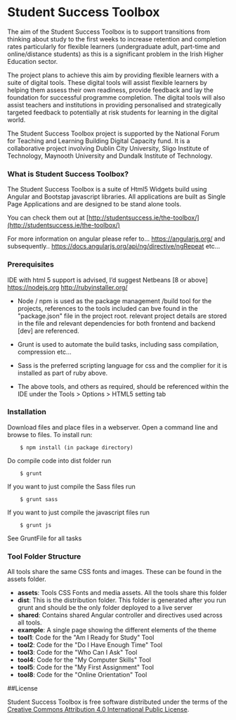 # Student Success Toolbox

The aim of the Student Success Toolbox is to support transitions from thinking about study to the first weeks to increase retention and completion rates particularly for flexible learners (undergraduate adult, part-time and online/distance students) as this is a significant problem in the Irish Higher Education sector.

The project plans to achieve this aim by providing flexible learners with a suite of digital tools. These digital tools will assist flexible learners by helping them assess their own readiness, provide feedback and lay the foundation for successful programme completion. The digital tools will also assist teachers and institutions in providing personalised and strategically targeted feedback to potentially at risk students for learning in the digital world.

The Student Success Toolbox  project is supported by the National Forum for Teaching and Learning Building Digital Capacity fund. It is a collaborative project involving Dublin City University, Sligo Institute of Technology, Maynooth University and Dundalk Institute of Technology.

### What is Student Success Toolbox?
The Student Success Toolbox is a suite of Html5 Widgets build using Angular and Bootstap javascript libraries. 
All applications are built as Single Page Applications and are designed to be stand alone tools.

You can check them out at [http://studentsuccess.ie/the-toolbox/](http://studentsuccess.ie/the-toolbox/)

For more information on angular please refer to...
https://angularjs.org/ and subsequently..
https://docs.angularjs.org/api/ng/directive/ngRepeat etc...

### Prerequisites

IDE with html 5 support is advised, I’d suggest Netbeans [8 or above]
https://nodejs.org
http://rubyinstaller.org/

* Node / npm is used as the package management /build tool for the projects, references to the tools included can bve found in the "package.json" file in the project root. relevant project details are stored in the file and relevant dependencies for both frontend and backend [dev] are referenced.

* Grunt is used to automate the build tasks, including sass compilation, compression etc... 

* Sass is the preferred scripting language for css and the complier for it is installed as part of ruby above.

* The above tools, and others as required, should be referenced within the IDE under the Tools > Options > HTML5 setting tab


### Installation
Download files and place files in a webserver. Open a command line and browse to files.
To install run:
```
    $ npm install (in package directory)
```
Do compile code into dist folder run
```
    $ grunt
```

If you want to just compile the Sass files run
```
    $ grunt sass
```

If you want to just compile the javascript files run
```
    $ grunt js
```

See GruntFile for all tasks


### Tool Folder Structure

All tools share the same CSS fonts and images. These can be found in the assets folder.

* **assets**: Tools CSS Fonts and media assets. All the tools share this folder
* **dist**: This is the distribution folder. This folder is generated after you run grunt and should be the only folder deployed to a live server
* **shared**: Contains shared Angular controller and directives used across all tools.
* **example**: A single page showing the different elements of the theme
* **tool1**: Code for the "Am I Ready for Study" Tool
* **tool2**: Code for the "Do I Have Enough Time" Tool
* **tool3**: Code for the "Who Can I Ask" Tool
* **tool4**: Code for the "My Computer Skills" Tool
* **tool5**: Code for the "My First Assignment" Tool
* **tool8**: Code for the "Online Orientation" Tool

##License

Student Success Toolbox is free software distributed under the terms of the [Creative Commons Attribution 4.0 International Public License](https://creativecommons.org/licenses/by/4.0/legalcode).